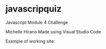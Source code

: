 # javascripquiz
Javascript Module 4 Challenge


Michelle Hirano
Made using Visual Studio Code

Example of working site:
